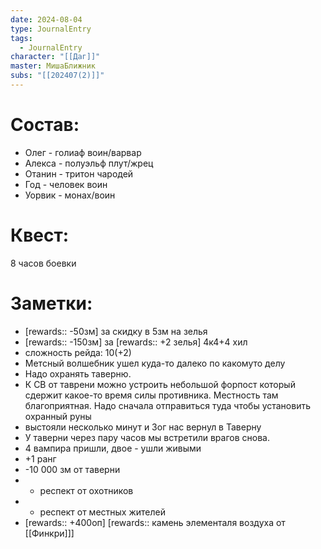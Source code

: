 ```yaml
---
date: 2024-08-04
type: JournalEntry
tags:
  - JournalEntry
character: "[[Даг]]"
master: МишаБлижник
subs: "[[202407(2)]]"
---
```

# Состав:
- Олег - голиаф воин/варвар
- Алекса - полуэльф плут/жрец
- Отанин - тритон чародей
- Год - человек воин
- Уорвик - монах/воин
# Квест:
8 часов боевки
# Заметки:
- [rewards:: -50зм] за скидку в 5зм на зелья
- [rewards:: -150зм] за [rewards:: +2 зелья] 4к4+4 хил
- сложность рейда: 10(+2)
- Метсный волшебник ушел куда-то далеко по какомуто делу
- Надо охранять таверню.
- К СВ от таврени можно устроить небольшой форпост который сдержит какое-то время силы противника. Местность там благоприятная. Надо сначала отправиться туда чтобы установить охранный руны
- выстояли несколько минут и Зог нас вернул в Таверну
- У таверни через пару часов мы встретили врагов снова.
- 4 вампира пришли, двое - ушли живыми
- +1 ранг
- -10 000 зм от таверни
- + респект от охотников
- + респект от местных жителей
- [rewards:: +400оп]
[rewards:: камень элементаля воздуха от [[Финкри]]]
